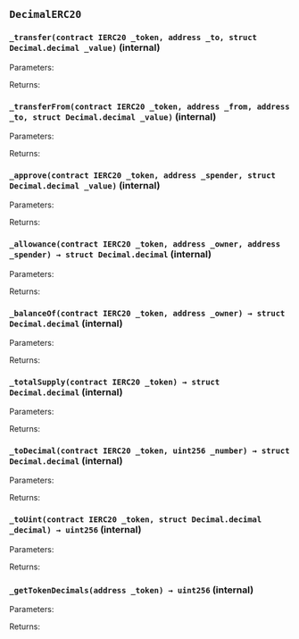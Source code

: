 ## `DecimalERC20`







### `_transfer(contract IERC20 _token, address _to, struct Decimal.decimal _value)` (internal)





Parameters:

Returns:
### `_transferFrom(contract IERC20 _token, address _from, address _to, struct Decimal.decimal _value)` (internal)





Parameters:

Returns:
### `_approve(contract IERC20 _token, address _spender, struct Decimal.decimal _value)` (internal)





Parameters:

Returns:
### `_allowance(contract IERC20 _token, address _owner, address _spender) → struct Decimal.decimal` (internal)





Parameters:

Returns:
### `_balanceOf(contract IERC20 _token, address _owner) → struct Decimal.decimal` (internal)





Parameters:

Returns:
### `_totalSupply(contract IERC20 _token) → struct Decimal.decimal` (internal)





Parameters:

Returns:
### `_toDecimal(contract IERC20 _token, uint256 _number) → struct Decimal.decimal` (internal)





Parameters:

Returns:
### `_toUint(contract IERC20 _token, struct Decimal.decimal _decimal) → uint256` (internal)





Parameters:

Returns:
### `_getTokenDecimals(address _token) → uint256` (internal)





Parameters:

Returns:
